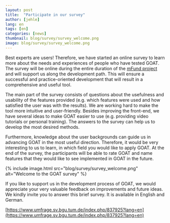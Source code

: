 ```yaml
---
layout: post
title:  "Participate in our survey"
author: [jehle]
lang: en
tags: [en]
categories: [news]
thumbnail: blog/survey/survey_welcome.png
image: blog/survey/survey_welcome.png
---
```


Best experts are users! Therefore, we have started an online survey to learn more about the needs and experiences of people who have tested GOAT. The survey will be online during the entire duration of the [mFund project](../../../../2020/01/07/mFund/) and will support us along the development path. This will ensure a successful and practice-oriented development that will result in a comprehensive and useful tool.

The main part of the survey consists of questions about the usefulness and usability of the features provided (e.g. which features were used and how satisfied the user was with the results). We are working hard to make the tool more intuitive and user-friendly. Besides improving the front-end, we have several ideas to make GOAT easier to use (e.g. providing video tutorials or personal training). The answers to the survey can help us to develop the most desired methods.

Furthermore, knowledge about the user backgrounds can guide us in advancing GOAT in the most useful direction. Therefore, it would be very interesting to us to learn, in which field you would like to apply GOAT. At the end of the survey, the participants will be able to rate GOAT and name features that they would like to see implemented in GOAT in the future.

{% include image.html src="blog/survey/survey_welcome.png" alt="Welcome to the GOAT survey" %}

If you like to support us in the development process of GOAT, we would appreciate your very valuable feedback on improvements and future ideas. We kindly invite you to answer this brief survey. It is available in English and German.

[https://www.umfrage.sv.bgu.tum.de/index.php/837925?lang=en](https://www.umfrage.sv.bgu.tum.de/index.php/837925?lang=en)

